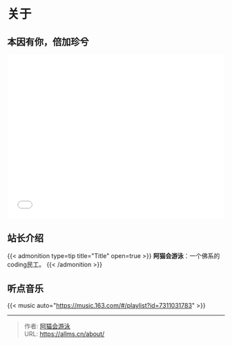 # 关于


## 本因有你，倍加珍兮

<style>
    .meta-media {
      position: relative;
      margin-bottom: 30px;
      float: left;
      width: 100%;
      height: 0;
      padding-bottom: 75%;
    }
    .video {
      position: absolute;
      width: 100%;
      height: 100%;
      left: 0;
      top: 0;
    }
</style>

<div class="meta-media"><iframe src="//player.bilibili.com/player.html?aid=887265786&bvid=BV16K4y1T79N&cid=314257093&page=1" frameborder="no" scrolling="yes" allowfullscreen="allowfullscreen" high_quality="1" framespacing="1" class="video" > </iframe></div>


## 站长介绍
{{< admonition type=tip title="Title" open=true >}}
**阿猫会游泳**：一个佛系的coding民工。
{{< /admonition >}}

## 听点音乐
{{< music auto="https://music.163.com/#/playlist?id=7311031783" >}}

---

> 作者: [阿猫会游泳](https://allms.cn/about)  
> URL: https://allms.cn/about/  

